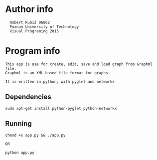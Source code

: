 # Author info

      Robert Kubiś 96862
      Poznań University of Technology
      Visual Programing 2015

# Program info

    This app is use for create, edit, save and load graph from Graphml file.
    Graphml is an XML-based file format for graphs.

    It is written in python, with pyglet and networkx

## Dependencies

    sudo apt-get install python-pyglet python-networkx

## Running

    chmod +x app.py && ./app.py

    OR

    python app.py
